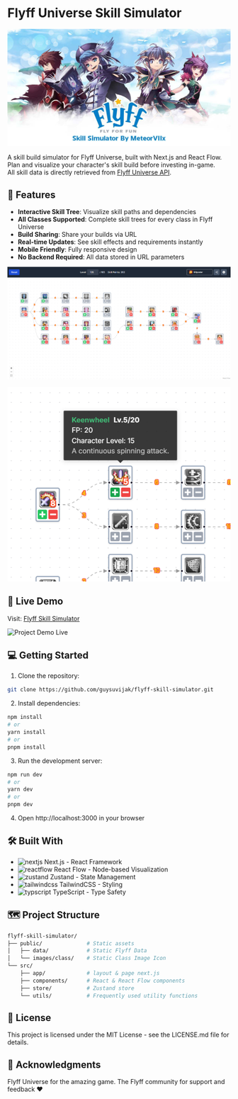 # Flyff Universe Skill Simulator

![Project Banner](/public/metadata/manifest.png)

A skill build simulator for Flyff Universe, built with Next.js and React Flow.</br>
Plan and visualize your character's skill build before investing in-game.</br>
All skill data is directly retrieved from [Flyff Universe API](https://api.flyff.com).

## 🌟 Features
- **Interactive Skill Tree**: Visualize skill paths and dependencies
- **All Classes Supported**: Complete skill trees for every class in Flyff Universe
- **Build Sharing**: Share your builds via URL
- **Real-time Updates**: See skill effects and requirements instantly
- **Mobile Friendly**: Fully responsive design
- **No Backend Required**: All data stored in URL parameters

![Project Demo](/public/metadata/demo.png)

![Skill Description](/public/metadata/skill-description.png)

## 🚀 Live Demo
Visit: [Flyff Skill Simulator](https://flyff-skill-simulator.vercel.app)

![Project Demo Live](/public/metadata/demo-live.gif)

## 💻 Getting Started
1. Clone the repository:
```bash
git clone https://github.com/guysuvijak/flyff-skill-simulator.git
```
2. Install dependencies:
```bash
npm install
# or
yarn install
# or
pnpm install
```
3. Run the development server:
```bash
npm run dev
# or
yarn dev
# or
pnpm dev
```
4. Open http://localhost:3000 in your browser

## 🛠️ Built With
- <img src="https://avatars.githubusercontent.com/u/126103961" title="Next JS" alt="nextjs" width="20" height="20"/> Next.js - React Framework
- <img src="https://avatars.githubusercontent.com/u/7106853" title="React Flow" alt="reactflow" width="20" height="20"/> React Flow - Node-based Visualization
- <img src="https://avatars.githubusercontent.com/u/45790596" title="Zustand" alt="zustand" width="20" height="20"/> Zustand - State Management
- <img src="https://avatars.githubusercontent.com/u/67109815" title="Tailwind CSS" alt="tailwindcss" width="20" height="20"/> TailwindCSS - Styling
- <img src="https://upload.wikimedia.org/wikipedia/commons/4/4c/Typescript_logo_2020.svg" title="TypeScript" alt="typscript" width="20" height="20"/> TypeScript - Type Safety

## 🗺️ Project Structure
```bash
flyff-skill-simulator/
├── public/              # Static assets
│   ├── data/            # Static Flyff Data
│   └── images/class/    # Static Class Image Icon
└── src/
    ├── app/             # layout & page next.js
    ├── components/      # React & React Flow components
    ├── store/           # Zustand store
    └── utils/           # Frequently used utility functions
```

## 📝 License
This project is licensed under the MIT License - see the LICENSE.md file for details.

## 🙏 Acknowledgments
Flyff Universe for the amazing game. The Flyff community for support and feedback :heart:
